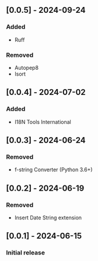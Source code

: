 ## [0.0.5] - 2024-09-24
### Added
- Ruff
### Removed
- Autopep8
- Isort

## [0.0.4] - 2024-07-02
### Added
- I18N Tools International

## [0.0.3] - 2024-06-24
### Removed
- f-string Converter (Python 3.6+)

## [0.0.2] - 2024-06-19
### Removed
- Insert Date String extension

## [0.0.1] - 2024-06-15
### Initial release
